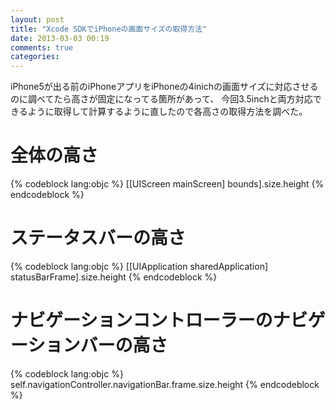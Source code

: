```yaml
---
layout: post
title: "Xcode SDKでiPhoneの画面サイズの取得方法"
date: 2013-03-03 00:19
comments: true
categories:
---
```


iPhone5が出る前のiPhoneアプリをiPhoneの4inichの画面サイズに対応させるのに調べてたら高さが固定になってる箇所があって、
今回3.5inchと両方対応できるように取得して計算するように直したので各高さの取得方法を調べた。

# 全体の高さ
{% codeblock lang:objc %}
[[UIScreen mainScreen] bounds].size.height
{% endcodeblock %}

# ステータスバーの高さ
{% codeblock lang:objc %}
[[UIApplication sharedApplication] statusBarFrame].size.height
{% endcodeblock %}

# ナビゲーションコントローラーのナビゲーションバーの高さ
{% codeblock lang:objc %}
self.navigationController.navigationBar.frame.size.height
{% endcodeblock %}
